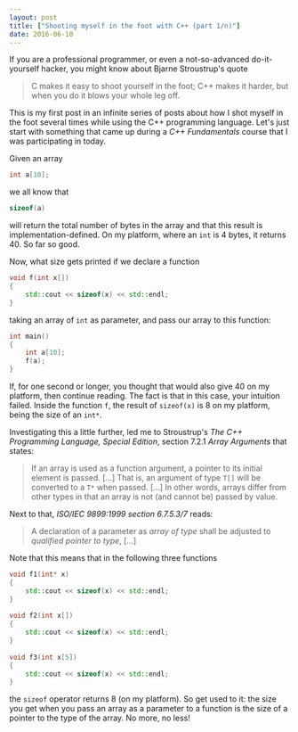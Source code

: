 ```yaml
---
layout: post
title: ["Shooting myself in the foot with C++ (part 1/n)"]
date: 2016-06-10
---
```


If you are a professional programmer, or even a not-so-advanced do-it-yourself hacker, you might know about Bjarne Stroustrup's quote

> C makes it easy to shoot yourself in the foot; C++ makes it harder, but when you do it blows your whole leg off.

This is my first post in an infinite series of posts about how I shot myself in the foot several times while using the C++ programming language. Let's just start with something that came up during a *C++ Fundamentals* course that I was participating in today.

Given an array
```c++
int a[10];
```
we all know that
```c++
sizeof(a)
```
will return the total number of bytes in the array and that this result is implementation-defined. On my platform, where an `int` is 4 bytes, it returns 40. So far so good.

Now, what size gets printed if we declare a function
```c++
void f(int x[])
{
    std::cout << sizeof(x) << std::endl;
}
```
taking an array of `int` as parameter, and pass our array to this function:
```c++
int main()
{
    int a[10];
    f(a);
}
```
If, for one second or longer, you thought that would also give 40 on my platform, then continue reading. The fact is that in this case, your intuition failed. Inside the function `f`, the result of `sizeof(x)` is 8 on my platform, being the size of an `int*`.

Investigating this a little further, led me to Stroustrup's *The C++ Programming Language, Special Edition*, section 7.2.1 *Array Arguments* that states:

> If an array is used as a function argument, a pointer to its initial element is passed. [...] That is, an argument of type `T[]` will be converted to a `T*` when passed. [...] In other words, arrays differ from other types in that an array is not (and cannot be) passed by value.

Next to that, *ISO/IEC 9899:1999 section 6.7.5.3/7* reads:

> A declaration of a parameter as *array of type* shall be adjusted to *qualified pointer to type*, [...]

Note that this means that in the following three functions
```c++
void f1(int* x)
{
    std::cout << sizeof(x) << std::endl;
}
 
void f2(int x[])
{
    std::cout << sizeof(x) << std::endl;
}
 
void f3(int x[5])
{
    std::cout << sizeof(x) << std::endl;
}
```
the `sizeof` operator returns 8 (on my platform). So get used to it: the size you get when you pass an array as a parameter to a function is the size of a pointer to the type of the array. No more, no less!
